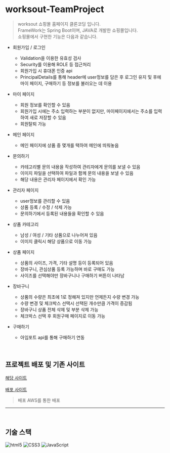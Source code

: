 # worksout-TeamProject

> worksout 쇼핑몰 홈페이지 클론코딩 입니다.  
> FrameWork는 Spring Boot이며, JAVA로 개발한 쇼핑몰입니다.  
> 쇼핑몰에서 구현한 기능은 다음과 같습니다.

* 회원가입 / 로그인
  * Validation을 이용한 유효성 검사
  * Security를 이용해 ROLE 등 접근처리
  * 회원가입 시 휴대폰 인증 api
  * PrincipalDetails를 통해 header에 user정보를 담은 후 로그인 유지 및 후에 마이 페이지, 구매하기 등 정보를 불러오는 데 이용
 
* 마이 페이지
  * 회원 정보를 확인할 수 있음
  * 회원가입 시에는 주소 입력하는 부분이 없지만, 마이페이지에서는 주소를 입력하여 새로 저장할 수 있음
  * 회원탈퇴 가능  
  
* 메인 페이지
  * 메인 페이지에 상품 중 몇개를 택하여 메인에 띄워놓음

* 문의하기
  * 카테고리별 문의 내용을 작성하여 관리자에게 문의를 보낼 수 있음
  * 이미지 파일을 선택하여 파일과 함께 문의 내용을 보낼 수 있음
  * 해당 내용은 관리자 페이지에서 확인 가능
 
* 관리자 페이지
  * user정보를 관리할 수 있음
  * 상품 등록 / 수정 / 삭제 가능
  * 문의하기에서 등록된 내용들을 확인할 수 있음

* 상품 카테고리
  * 남성 / 여성 / 기타 상품으로 나누어져 있음
  * 이미지 클릭시 해당 상품으로 이동 가능

* 상품 페이지
  * 상품의 사이즈, 가격, 기타 설명 등이 등록되어 있음
  * 장바구니, 관심상품 등록 가능하며 바로 구매도 가능
  * 사이즈를 선택해야만 장바구니나 구매하기 버튼이 나타남

* 장바구니
  * 상품의 수량은 최초에 1로 정해져 있지만 언제든지 수량 변경 가능
  * 수량 변경 및 체크박스 선택시 선택된 개수만큼 가격이 증감됨
  * 장바구니 상품 전체 삭제 및 부분 삭제 가능 
  * 체크박스 선택 후 회원구매 페이지로 이동 가능

* 구매하기
  * 아임포트 api를 통해 구매하기 연동
 </br>


## 프로젝트 배포 및 기존 사이트



[해당 사이트](https://www.worksout.co.kr/)  
</br>
[배포 사이트]()

>배포 AWS를 통한 배포
___

</br>

## 기술 스택

![html5](https://img.shields.io/badge/HTML5-red?style=flat-square&logo=HTML5&logoColor=white)
![CSS3](https://img.shields.io/badge/-CSS3-blue?style=flat-square&logo=CSS3)
![JavaScript](https://img.shields.io/badge/-JavaScript-f7df1e?style=flat-square&logo=JavaScript&logoColor=black)
</br>

   
